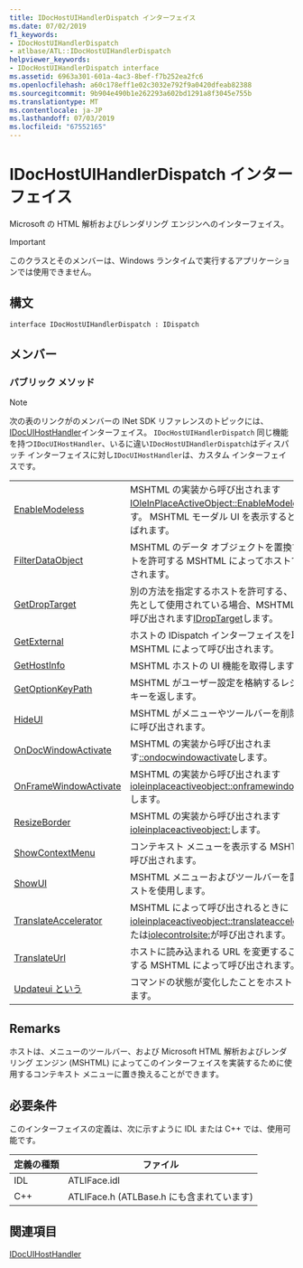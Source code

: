```yaml
---
title: IDocHostUIHandlerDispatch インターフェイス
ms.date: 07/02/2019
f1_keywords:
- IDocHostUIHandlerDispatch
- atlbase/ATL::IDocHostUIHandlerDispatch
helpviewer_keywords:
- IDocHostUIHandlerDispatch interface
ms.assetid: 6963a301-601a-4ac3-8bef-f7b252ea2fc6
ms.openlocfilehash: a60c178eff1e02c3032e792f9a0420dfeab82388
ms.sourcegitcommit: 9b904e490b1e262293a602bd1291a8f3045e755b
ms.translationtype: MT
ms.contentlocale: ja-JP
ms.lasthandoff: 07/03/2019
ms.locfileid: "67552165"
---
```

# <a name="idochostuihandlerdispatch-interface"></a>IDocHostUIHandlerDispatch インターフェイス

Microsoft の HTML 解析およびレンダリング エンジンへのインターフェイス。

> [!IMPORTANT]
>  このクラスとそのメンバーは、Windows ランタイムで実行するアプリケーションでは使用できません。

## <a name="syntax"></a>構文

```
interface IDocHostUIHandlerDispatch : IDispatch
```

## <a name="members"></a>メンバー

### <a name="public-methods"></a>パブリック メソッド

> [!NOTE]
>  次の表のリンクがのメンバーの INet SDK リファレンスのトピックには、 [IDocUIHostHandler](/previous-versions/windows/internet-explorer/ie-developer/platform-apis/aa753260\(v=vs.85\))インターフェイス。 `IDocHostUIHandlerDispatch` 同じ機能を持つ`IDocUIHostHandler`、いるに違い`IDocHostUIHandlerDispatch`はディスパッチ インターフェイスに対し`IDocUIHostHandler`は、カスタム インターフェイスです。

|||
|-|-|
|[EnableModeless](/previous-versions/windows/internet-explorer/ie-developer/platform-apis/aa753253\(v=vs.85\))|MSHTML の実装から呼び出されます[IOleInPlaceActiveObject::EnableModeless](/windows/desktop/api/oleidl/nf-oleidl-ioleinplaceactiveobject-enablemodeless)します。 MSHTML モーダル UI を表示するときとも呼ばれます。|
|[FilterDataObject](/previous-versions/windows/internet-explorer/ie-developer/platform-apis/aa753254\(v=vs.85\))|MSHTML のデータ オブジェクトを置換するホストを許可する MSHTML によってホストで呼び出されます。|
|[GetDropTarget](/previous-versions/windows/internet-explorer/ie-developer/platform-apis/aa753255\(v=vs.85\))|別の方法を指定するホストを許可する、ドロップ先として使用されている場合、MSHTML によって呼び出されます[IDropTarget](/windows/desktop/api/oleidl/nn-oleidl-idroptarget)します。|
|[GetExternal](/previous-versions/windows/internet-explorer/ie-developer/platform-apis/aa753256\(v=vs.85\))|ホストの IDispatch インターフェイスを取得する MSHTML によって呼び出されます。|
|[GetHostInfo](/previous-versions/windows/internet-explorer/ie-developer/platform-apis/aa753257\(v=vs.85\))|MSHTML ホストの UI 機能を取得します。|
|[GetOptionKeyPath](/previous-versions/windows/internet-explorer/ie-developer/platform-apis/aa753258\(v=vs.85\))|MSHTML がユーザー設定を格納するレジストリ キーを返します。|
|[HideUI](/previous-versions/windows/internet-explorer/ie-developer/platform-apis/aa753259\(v=vs.85\))|MSHTML がメニューやツールバーを削除するときに呼び出されます。|
|[OnDocWindowActivate](/previous-versions/windows/internet-explorer/ie-developer/platform-apis/aa753261\(v=vs.85\))|MSHTML の実装から呼び出されます[::ondocwindowactivate](/windows/desktop/api/oleidl/nf-oleidl-ioleinplaceactiveobject-ondocwindowactivate)します。|
|[OnFrameWindowActivate](/previous-versions/windows/internet-explorer/ie-developer/platform-apis/aa753262\(v=vs.85\))|MSHTML の実装から呼び出されます[ioleinplaceactiveobject::onframewindowactivate](/windows/desktop/api/oleidl/nf-oleidl-ioleinplaceactiveobject-onframewindowactivate)します。|
|[ResizeBorder](/previous-versions/windows/internet-explorer/ie-developer/platform-apis/aa753263\(v=vs.85\))|MSHTML の実装から呼び出されます[ioleinplaceactiveobject:](/windows/desktop/api/oleidl/nf-oleidl-ioleinplaceactiveobject-resizeborder)します。|
|[ShowContextMenu](/previous-versions/windows/internet-explorer/ie-developer/platform-apis/aa753264\(v=vs.85\))|コンテキスト メニューを表示する MSHTML から呼び出されます。|
|[ShowUI](/previous-versions/windows/internet-explorer/ie-developer/platform-apis/aa753265\(v=vs.85\))|MSHTML メニューおよびツールバーを置換するホストを使用します。|
|[TranslateAccelerator](/previous-versions/windows/internet-explorer/ie-developer/platform-apis/aa753266\(v=vs.85\))|MSHTML によって呼び出されるときに[ioleinplaceactiveobject::translateaccelerator](/windows/desktop/api/oleidl/nf-oleidl-ioleinplaceactiveobject-translateaccelerator)または[iolecontrolsite:](/windows/desktop/api/ocidl/nf-ocidl-iolecontrolsite-translateaccelerator)が呼び出されます。|
|[TranslateUrl](/previous-versions/windows/internet-explorer/ie-developer/platform-apis/aa753267\(v=vs.85\))|ホストに読み込まれる URL を変更することを許可する MSHTML によって呼び出されます。|
|[Updateui という](/previous-versions/windows/internet-explorer/ie-developer/platform-apis/aa753268\(v=vs.85\))|コマンドの状態が変化したことをホストに通知します。|

## <a name="remarks"></a>Remarks

ホストは、メニューのツールバー、および Microsoft HTML 解析およびレンダリング エンジン (MSHTML) によってこのインターフェイスを実装するために使用するコンテキスト メニューに置き換えることができます。

## <a name="requirements"></a>必要条件

このインターフェイスの定義は、次に示すように IDL または C++ では、使用可能です。

|定義の種類|ファイル|
|---------------------|----------|
|IDL|ATLIFace.idl|
|C++|ATLIFace.h (ATLBase.h にも含まれています)|

## <a name="see-also"></a>関連項目

[IDocUIHostHandler](/previous-versions/windows/internet-explorer/ie-developer/platform-apis/aa753260\(v=vs.85\))
